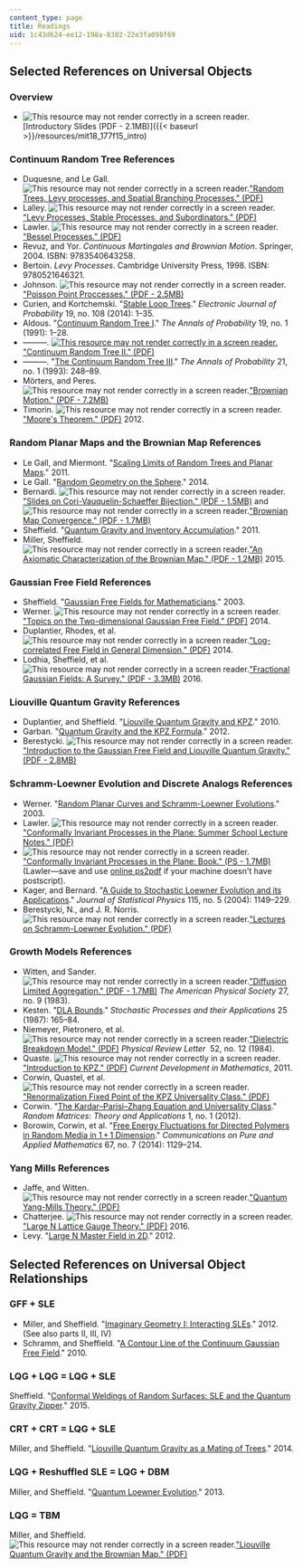 ```yaml
---
content_type: page
title: Readings
uid: 1c43d624-ee12-198a-8382-22e3fa098f69
---
```


Selected References on Universal Objects
----------------------------------------

### Overview

*   ![This resource may not render correctly in a screen reader.](/images/inacessible.gif)[Introductory Slides (PDF - 2.1MB)]({{< baseurl >}}/resources/mit18_177f15_intro)

### Continuum Random Tree References

*   Duquesne, and Le Gall. ![This resource may not render correctly in a screen reader.](/images/inacessible.gif)["Random Trees, Levy processes, and Spatial Branching Processes." (PDF)](http://www.math.u-psud.fr/~jflegall/Mono-revised.pdf)
*   Lalley. ![This resource may not render correctly in a screen reader.](/images/inacessible.gif)["Levy Processes, Stable Processes, and Subordinators." (PDF)](http://galton.uchicago.edu/~lalley/Courses/385/LevyProcesses.pdf)
*   Lawler. ![This resource may not render correctly in a screen reader.](/images/inacessible.gif)["Bessel Processes." (PDF)](http://www.math.uchicago.edu/~lawler/bessel18new.pdf)
*   Revuz, and Yor. _Continuous Martingales and Brownian Motion_. Springer, 2004. ISBN: 9783540643258.
*   Bertoin. _Levy Processes_. Cambridge University Press, 1998. ISBN: 9780521646321.
*   Johnson. ![This resource may not render correctly in a screen reader.](/images/inacessible.gif)["Poisson Point Proccesses." (PDF - 2.5MB)](http://www2.warwick.ac.uk/fac/sci/statistics/staff/academic-research/nichols/research/spatbayes/johnson_spatialpointproc.pdf)
*   Curien, and Kortchemski. "[Stable Loop Trees](http://arxiv.org/abs/1304.1044)." _Electronic Journal of Probability_ 19, no. 108 (2014): 1–35.
*   Aldous. "[Continuum Random Tree I](http://projecteuclid.org/euclid.aop/1176990534)." _The Annals of Probability_ 19, no. 1 (1991): 1–28.
*   ———. [![This resource may not render correctly in a screen reader.](/images/inacessible.gif)"Continuum Random Tree II." (PDF)](https://www.stat.berkeley.edu/users/aldous/Papers/me55.pdf)
*   ———. "[The Continuum Random Tree III](http://projecteuclid.org/euclid.aop/1176989404)." _The Annals of Probability_ 21, no. 1 (1993): 248–89.
*   Mörters, and Peres. ![This resource may not render correctly in a screen reader.](/images/inacessible.gif)["Brownian Motion." (PDF - 7.2MB)](http://research.microsoft.com/en-us/um/people/peres/brbook.pdf)
*   Timorin. ![This resource may not render correctly in a screen reader.](/images/inacessible.gif)["Moore's Theorem." (PDF)](http://arxiv.org/pdf/1001.5140v1.pdf) 2012.

### Random Planar Maps and the Brownian Map References

*   Le Gall, and Miermont. "[Scaling Limits of Random Trees and Planar Maps](http://arxiv.org/abs/1101.4856)." 2011.
*   Le Gall. "[Random Geometry on the Sphere](http://arxiv.org/abs/1403.7943)." 2014.
*   Bernardi. ![This resource may not render correctly in a screen reader.](/images/inacessible.gif)["Slides on Cori-Vauquelin-Schaeffer Bijection." (PDF - 1.5MB)](http://people.brandeis.edu/~bernardi/slides/slides-Lyon-minicourse2.pdf) and ![This resource may not render correctly in a screen reader.](/images/inacessible.gif)["Brownian Map Convergence." (PDF - 1.7MB)](http://math.mit.edu/~bernardi/slides/slides-lecture2.pdf)
*   Sheffield. "[Quantum Gravity and Inventory Accumulation](http://arxiv.org/abs/1108.2241)." 2011.
*   Miller, Sheffield. ![This resource may not render correctly in a screen reader.](/images/inacessible.gif)["An Axiomatic Characterization of the Brownian Map." (PDF - 1.2MB)](http://arxiv.org/pdf/1506.03806v1.pdf) 2015.

### Gaussian Free Field References

*   Sheffield. "[Gaussian Free Fields for Mathematicians](http://arxiv.org/abs/math/0312099)." 2003.
*   Werner. ![This resource may not render correctly in a screen reader.](/images/inacessible.gif)["Topics on the Two-dimensional Gaussian Free Field." (PDF)](https://pdfs.semanticscholar.org/2607/b47d11a2b1758063795bb33348d9f963011d.pdf) 2014.
*   Duplantier, Rhodes, et al. ![This resource may not render correctly in a screen reader.](/images/inacessible.gif)["Log-correlated Free Field in General Dimension." (PDF)](http://arxiv.org/pdf/1407.5605.pdf) 2014.
*   Lodhia, Sheffield, et al. ![This resource may not render correctly in a screen reader.](/images/inacessible.gif)["Fractional Gaussian Fields: A Survey." (PDF - 3.3MB)](http://arxiv.org/pdf/1407.5598.pdf) 2016.

### Liouville Quantum Gravity References

*   Duplantier, and Sheffield. "[Liouville Quantum Gravity and KPZ](http://arxiv.org/abs/0808.1560)." 2010.
*   Garban. "[Quantum Gravity and the KPZ Formula](http://arxiv.org/abs/1206.0212)." 2012.
*   Berestycki. ![This resource may not render correctly in a screen reader.](/images/inacessible.gif)["Introduction to the Gaussian Free Field and Liouville Quantum Gravity." (PDF - 2.8MB)](http://www.statslab.cam.ac.uk/~beresty/Articles/oxford.pdf)

### Schramm-Loewner Evolution and Discrete Analogs References

*   Werner. "[Random Planar Curves and Schramm-Loewner Evolutions](http://arxiv.org/abs/math/0303354)." 2003.
*   Lawler. ![This resource may not render correctly in a screen reader.](/images/inacessible.gif)["Conformally Invariant Processes in the Plane: Summer School Lecture Notes." (PDF)](http://users.ictp.it/~pub_off/lectures/lns017/Lawler/Lawler.pdf)
*   ![This resource may not render correctly in a screen reader.](/images/inacessible.gif)["Conformally Invariant Processes in the Plane: Book." (PS - 1.7MB)](http://www.math.cornell.edu/~lawler/book.ps) (Lawler—save and use [online ps2pdf](https://ps2pdf.com/convert.htm) if your machine doesn't have postscript).
*   Kager, and Bernard. "[A Guide to Stochastic Loewner Evolution and its Applications](http://arxiv.org/abs/math-ph/0312056)." _Journal of Statistical Physics_ 115, no. 5 (2004): 1149–229.
*   Berestycki, N., and J. R. Norris. ![This resource may not render correctly in a screen reader.](/images/inacessible.gif)["Lectures on Schramm-Loewner Evolution." (PDF)](http://www.statslab.cam.ac.uk/~beresty/Articles/sle.pdf)

### Growth Models References

*   Witten, and Sander. ![This resource may not render correctly in a screen reader.](/images/inacessible.gif)["Diffusion Limited Aggregation." (PDF - 1.7MB)](http://pmc.polytechnique.fr/pagesperso/dg/cours/biblio/PRB%2027,%205686%20%281983%29%20Witten,%20Sander%20%5BDiffusion-limited%20aggregation%5D.pdf) _The American Physical Society_ 27, no. 9 (1983).
*   Kesten. "[DLA Bounds](http://dx.doi.org/10.1016/0304-4149%2887%2990196-7)." _Stochastic Processes and their Applications_ 25 (1987): 165–84.
*   Niemeyer, Pietronero, et al. ![This resource may not render correctly in a screen reader.](/images/inacessible.gif)["Dielectric Breakdown Model." (PDF)](https://warwick.ac.uk/fac/sci/physics/research/condensedmatt/imr_cdt/students/matthew_dale/dla/) _Physical Review Letter_  52, no. 12 (1984).
*   Quaste. ![This resource may not render correctly in a screen reader.](/images/inacessible.gif)["Introduction to KPZ." (PDF)](http://intlpress.com/site/pub/files/_fulltext/journals/cdm/2011/2011/0001/CDM-2011-2011-0001-a003.pdf) _Current Development in Mathematics_, 2011.
*   Corwin, Quastel, et al. ![This resource may not render correctly in a screen reader.](/images/inacessible.gif)["Renormalization Fixed Point of the KPZ Universality Class." (PDF)](http://arxiv.org/pdf/1103.3422v5.pdf)
*   Corwin. "[The Kardar–Parisi–Zhang Equation and Universality Class](http://dx.doi.org/10.1142/S2010326311300014)." _Random Matrices: Theory and Applications_ 1, no. 1 (2012).
*   Borowin, Corwin, et al. "[Free Energy Fluctuations for Directed Polymers in Random Media in 1 + 1 Dimension](http://dx.doi.org/10.1002/cpa.21520)." _Communications on Pure and Applied Mathematics_ 67, no. 7 (2014): 1129–214.

### Yang Mills References

*   Jaffe, and Witten. ![This resource may not render correctly in a screen reader.](/images/inacessible.gif)["Quantum Yang-Mills Theory." (PDF)](http://www.claymath.org/sites/default/files/yangmills.pdf)
*   Chatterjee. ![This resource may not render correctly in a screen reader.](/images/inacessible.gif)["Large N Lattice Gauge Theory." (PDF)](http://arxiv.org/pdf/1502.07719.pdf) 2016.
*   Levy. "[Large N Master Field in 2D](http://arxiv.org/abs/1112.2452)." 2012.

Selected References on Universal Object Relationships
-----------------------------------------------------

### GFF + SLE

*   Miller, and Sheffield. "[Imaginary Geometry I: Interacting SLEs](http://arxiv.org/abs/1201.1496)." 2012. (See also parts II, III, IV)
*   Schramm, and Sheffield. "[A Contour Line of the Continuum Gaussian Free Field](http://arxiv.org/abs/1008.2447)." 2010.

### LQG + LQG = LQG + SLE

Sheffield. "[Conformal Weldings of Random Surfaces: SLE and the Quantum Gravity Zipper](http://arxiv.org/abs/1012.4797)." 2015.

### CRT + CRT = LQG + SLE

Miller, and Sheffield. "[Liouville Quantum Gravity as a Mating of Trees](http://arxiv.org/abs/1409.7055)." 2014.

### LQG + Reshuffled SLE = LQG + DBM

Miller, and Sheffield. "[Quantum Loewner Evolution](http://arxiv.org/abs/1312.5745)." 2013.

### LQG = TBM

Miller, and Sheffield. ![This resource may not render correctly in a screen reader.](/images/inacessible.gif)["Liouville Quantum Gravity and the Brownian Map." (PDF)](http://arxiv.org/pdf/1507.00719.pdf)